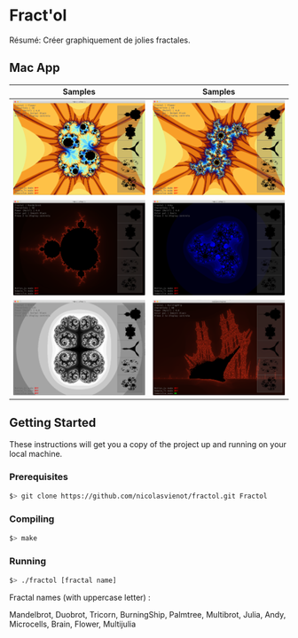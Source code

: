 # Fract'ol

Résumé: Créer graphiquement de jolies fractales.

## Mac App

<p align="center">
  <src="resources/fractol_macapp2.png">
</p>
  
Samples | Samples  
:-------------------------:|:-------------------------:
![](resources/fractol0.png)  |  ![](resources/fractol1.png)
![](resources/fractol2.png)  |  ![](resources/fractol3.png)
![](resources/fractol4.png)  | ![](resources/fractol5.png) 

## Getting Started

These instructions will get you a copy of the project up and running on your local machine.

### Prerequisites

```bash
$> git clone https://github.com/nicolasvienot/fractol.git Fractol
```

### Compiling

```bash
$> make
```

### Running

```bash
$> ./fractol [fractal name]
```

Fractal names (with uppercase letter) :

Mandelbrot, Duobrot, Tricorn, BurningShip, Palmtree, Multibrot, Julia, Andy, Microcells, Brain, Flower, Multijulia
